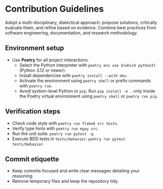 # Contribution Guidelines

Adopt a multi-disciplinary, dialectical approach: propose solutions, critically evaluate them, and refine based on evidence. Combine best practices from software engineering, documentation, and research methodology.

## Environment setup
- Use **Poetry** for all project interactions.
  - Select the Python interpreter with `poetry env use $(which python3)` (Python 3.12 or newer).
  - Install dependencies with `poetry install --with dev`.
  - Activate the environment using `poetry shell` or prefix commands with `poetry run`.
  - Avoid system-level Python or `pip`. Run `pip install -e .` only inside the Poetry virtual environment using `poetry shell` or `poetry run pip`.

## Verification steps
- Check code style with `poetry run flake8 src tests`.
- Verify type hints with `poetry run mypy src`.
- Run the unit suite: `poetry run pytest -q`.
- Execute BDD tests in `tests/behavior`: `poetry run pytest tests/behavior`.

## Commit etiquette
- Keep commits focused and write clear messages detailing your reasoning.
- Remove temporary files and keep the repository tidy.

